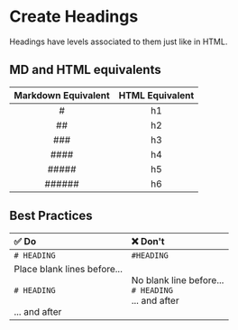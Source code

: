 # Create Headings

Headings have levels associated to them just like in HTML.

## MD and HTML equivalents

| Markdown Equivalent | HTML Equivalent |
| :-----------------: | :-------------: |
|          #          |       h1        |
|         ##          |       h2        |
|         ###         |       h3        |
|        ####         |       h4        |
|       #####         |       h5        |
|       ######        |       h6        |

## Best Practices

| ✅ Do | ❌ Don't |
| :--- | :--- |
| `# HEADING` | `#HEADING`|
| Place blank lines before...</br></br>`# HEADING`</br></br>... and after | No blank line before...</br>`# HEADING`</br>... and after |
